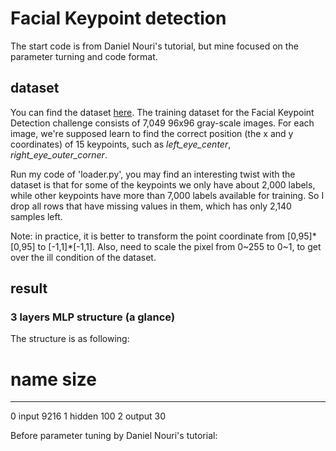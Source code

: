 # Facial Keypoint detection

The start code is from Daniel Nouri's tutorial, but mine focused on the parameter turning and code format.

## dataset
You can find the dataset [here](https://www.kaggle.com/c/facial-keypoints-detection/data). The training dataset for the Facial Keypoint Detection challenge consists of 7,049 96x96 gray-scale images. For each image, we're supposed learn to find the correct position (the x and y coordinates) of 15 keypoints, such as *left_eye_center*, *right_eye_outer_corner*.

Run my code of 'loader.py', you may find an interesting twist with the dataset is that for some of the keypoints we only have about 2,000 labels, while other keypoints have more than 7,000 labels available for training. So I drop all rows that have missing values in them, which has only 2,140 samples left.

Note: in practice, it is better to transform the point coordinate from [0,95]\*[0,95] to [-1,1]\*[-1,1]. Also, need to scale the pixel from 0~255 to 0~1, to get over the ill condition of the dataset. 

## result

### 3 layers MLP structure (a glance)
The structure is as following:
  #  name      size
---  ------  ------
  0  input     9216
  1  hidden     100
  2  output      30

Before parameter tuning by Daniel Nouri's tutorial:





